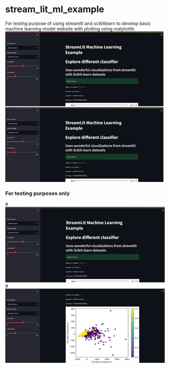 # stream_lit_ml_example
For testing purpose of using streamlit and scikitlearn to develop basic machine learning model website with plotting using matplotlib
<img src="images/screenshot1.png" width= "500">
<img src="images/screenshot1.png" width= "500">
### For testing purposes only
#![](images/screenshot1.png)
#![](images/screenshot2.png)
